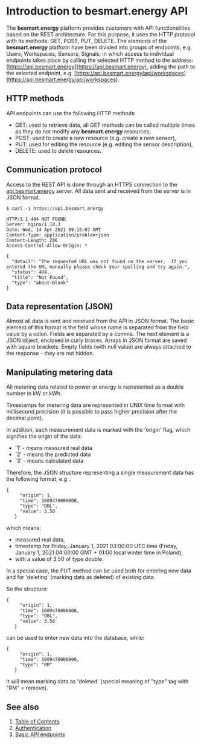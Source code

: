 # Introduction to besmart.energy API

The **besmart.energy** platform provides customers with API functionalities based on the REST architecture. For this purpose, it uses the HTTP protocol with its methods: GET, POST, PUT, DELETE. The elements of the **besmart.energy** platform have been divided into groups of endpoints, e.g. Users, Workspaces, Sensors, Signals, in which access to individual endpoints takes place by calling the selected HTTP method to the address: [https://api.besmart.energy](https://api.besmart.energy), adding the path to the selected endpoint, e.g. [https://api.besmart.energy/api/workspaces](https://api.besmart.energy/api/workspaces).

## HTTP methods
API endpoints can use the following HTTP methods:

* GET: used to retrieve data, all GET methods can be called multiple times as they do not modify any **besmart.energy** resources,
* POST: used to create a new resource (e.g. create a new sensor),
* PUT: used for editing the resource (e.g. editing the sensor description),
* DELETE: used to delete resources.

## Communication protocol

Access to the REST API is done through an HTTPS connection to the [api.besmart.energy](https://api.besmart.energy) server. All data sent and received from the server is in JSON format.

    $ curl -i https://api.besmart.energy
    
    HTTP/1.1 404 NOT FOUND
    Server: nginx/1.10.3
    Date: Wed, 14 Apr 2021 09:15:07 GMT
    Content-Type: application/problem+json
    Content-Length: 206
    Access-Control-Allow-Origin: *
    
    {
      "detail": "The requested URL was not found on the server.  If you entered the URL manually please check your spelling and try again.",
      "status": 404,
      "title": "Not Found",
      "type": "about:blank"
    }

## Data representation (JSON)

Almost all data is sent and received from the API in JSON format. The basic element of this format is the field whose name is separated from the field value by a colon. Fields are separated by a comma. The next element is a JSON object, enclosed in curly braces. Arrays in JSON format are saved with square brackets. Empty fields (with null value) are always attached to the response - they are not hidden.

## Manipulating metering data

All metering data related to power or energy is represented as a double number in kW or kWh.

Timestamps for metering data are represented in UNIX time format with millisecond precision (it is possible to pass higher precision after the decimal point).

In addition, each measurement data is marked with the 'origin' flag, which signifies the origin of the data:

* '1' - means measured real data
* '2' - means the predicted data
* '3' - means calculated data

Therefore, the JSON structure representing a single measurement data has the following format, e.g .:

    {
         "origin": 1,
         "time": 1609470000000,
         "type": "DBL",
         "value": 3.50
       }

which means:

* measured real data,
* timestamp for Friday, January 1, 2021 03:00\:00 UTC time (Friday, January 1, 2021 04\:00\:00 GMT + 01\:00 local winter time in Poland),
* with a value of 3.50 of type double.

In a special case, the PUT method can be used both for entering new data and for 'deleting' (marking data as deleted) of existing data.

So the structure:

    {
         "origin": 1,
         "time": 1609470000000,
         "type": "DBL",
         "value": 3.50
       }

can be used to enter new data into the database, while:

    {
         "origin": 1,
         "time": 1609470000000,
         "type": "RM"
       }

it will mean marking data as 'deleted' (special meaning of "type" tag with "RM" = remove).

## See also
1. [Table of Contents](../README.md)
2. [Authentication](authentication.md)
3. [Basic API endpoints](besmart_api.md)
